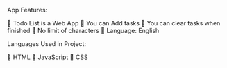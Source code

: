App Features:

🔶 Todo List is a Web App
🔶 You can Add tasks
🔶 You can clear tasks when finished
🔶 No limit of characters
🔶 Language: English

Languages Used in Project:

🔶 HTML
🔶 JavaScript
🔶 CSS
